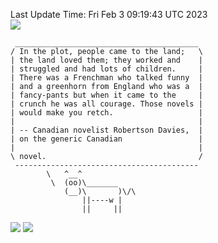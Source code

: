 Last Update Time: 
Fri Feb  3 09:19:43 UTC 2023
<br>![](https://img.shields.io/badge/%E5%A4%A7%E5%AE%B6-%E5%AE%89%E5%AE%89-green)<br>
```
 _________________________________________
/ In the plot, people came to the land;   \
| the land loved them; they worked and    |
| struggled and had lots of children.     |
| There was a Frenchman who talked funny  |
| and a greenhorn from England who was a  |
| fancy-pants but when it came to the     |
| crunch he was all courage. Those novels |
| would make you retch.                   |
|                                         |
| -- Canadian novelist Robertson Davies,  |
| on the generic Canadian                 |
|                                         |
\ novel.                                  /
 -----------------------------------------
        \   ^__^
         \  (oo)\_______
            (__)\       )\/\
                ||----w |
                ||     ||
```
![](https://github-readme-stats.vercel.app/api?username=chenlitw)
![](https://github-readme-stats.vercel.app/api/top-langs/?username=chenlitw)
